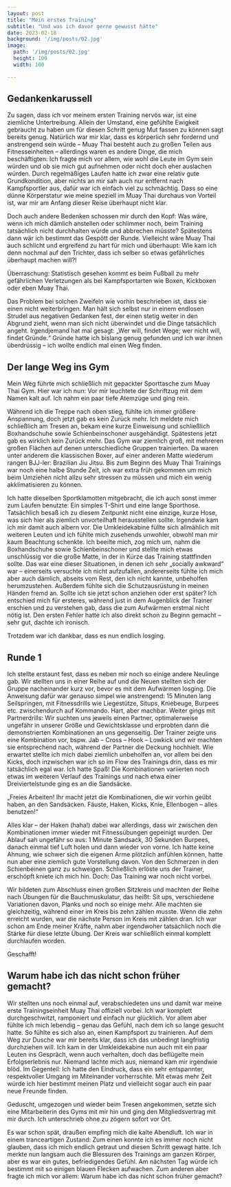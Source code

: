 ```yaml
---
layout: post
title: "Mein erstes Training"
subtitle: "Und was ich davor gerne gewusst hätte"
date: 2023-02-18
background: '/img/posts/02.jpg'
image:
  path: '/img/posts/02.jpg'  
  height: 100
  width: 100

---
```


## Gedankenkarussell

Zu sagen, dass ich vor meinem ersten Training nervös war, ist eine ziemliche Untertreibung. Allein der Umstand, eine gefühlte Ewigkeit gebraucht zu haben um für diesen Schritt genug Mut fassen zu können sagt bereits genug. Natürlich war mir klar, dass es körperlich sehr fordernd und anstrengend sein würde – Muay Thai besteht auch zu großen Teilen aus Fitnesseinheiten – allerdings waren es andere Dinge, die mich beschäftigten: Ich fragte mich vor allem, wie wohl die Leute im Gym sein würden und ob sie mich gut aufnehmen oder nicht doch eher auslachen würden. Durch regelmäßiges Laufen hatte ich zwar eine relativ gute Grundkondition, aber nichts an mir sah auch nur entfernt nach Kampfsportler aus, dafür war ich einfach viel zu schmächtig. Dass so eine dünne Körperstatur wie meine speziell im Muay Thai durchaus von Vorteil ist, war mir am Anfang dieser Reise überhaupt nicht klar. 

Doch auch andere Bedenken schossen mir durch den Kopf: Was wäre, wenn ich mich dämlich anstellen oder schlimmer noch, beim Training tatsächlich nicht durchhalten würde und abbrechen müsste? Spätestens dann wär ich bestimmt das Gespött der Runde. Vielleicht wäre Muay Thai auch schlicht und ergreifend zu hart für mich und überhaupt: Wie kam ich denn nochmal auf den Trichter, dass ich selber so etwas gefährliches überhaupt machen will?! 

Überraschung: Statistisch gesehen kommt es beim Fußball zu mehr gefährlichen Verletzungen als bei Kampfsportarten wie Boxen, Kickboxen oder eben Muay Thai. 

Das Problem bei solchen Zweifeln wie vorhin beschrieben ist, dass sie einen nicht weiterbringen. Man hält sich selbst nur in einem endlosen Strudel aus negativen Gedanken fest, der einen stetig weiter in den Abgrund zieht, wenn man sich nicht überwindet und die Dinge tatsächlich angeht. Irgendjemand hat mal gesagt: „Wer will, findet Wege; wer nicht will, findet Gründe.“ Gründe hatte ich bislang genug gefunden und ich war ihnen überdrüssig – ich wollte endlich mal einen Weg finden.  

## Der lange Weg ins Gym

Mein Weg führte mich schließlich mit gepackter Sporttasche zum Muay Thai Gym. Hier war ich nun: Vor mir leuchtete der Schriftzug mit dem Namen kalt auf. Ich nahm ein paar tiefe Atemzüge und ging rein.

Während ich die Treppe nach oben stieg, fühlte ich immer größere Anspannung, doch jetzt gab es kein Zurück mehr. Ich meldete mich schließlich am Tresen an, bekam eine kurze Einweisung und schließlich Boxhandschuhe sowie Schienbeinschoner ausgehändigt. Spätestens jetzt gab es wirklich kein Zurück mehr. 
Das Gym war ziemlich groß, mit mehreren großen Flächen auf denen unterschiedliche Gruppen trainierten. Da waren unter anderem die klassischen Boxer, auf einer anderen Matte wiederum rangen BJJ-ler: Brazilian Jiu Jitsu. Bis zum Beginn des Muay Thai Trainings war noch eine halbe Stunde Zeit, ich war extra früh gekommen um mich beim Umziehen nicht allzu sehr stressen zu müssen und mich ein wenig akklimatisieren zu können. 

Ich hatte dieselben Sportklamotten mitgebracht, die ich auch sonst immer zum Laufen benutzte: Ein simples T-Shirt und eine lange Sporthose. Tatsächlich besaß ich zu diesem Zeitpunkt nicht eine einzige, kurze Hose, was sich hier als ziemlich unvorteilhaft herausstellen sollte. Irgendwie kam ich mir damit auch albern vor. Die Umkleidekabine füllte sich allmählich mit weiteren Leuten und ich fühlte mich zusehends unwohler, obwohl man mir kaum Beachtung schenkte. Ich beeilte mich, zog mich um, nahm die Boxhandschuhe sowie Schienbeinschoner und stellte mich etwas unschlüssig vor die große Matte, in der in Kürze das Training stattfinden sollte. Das war eine dieser Situationen, in denen ich sehr „socially awkward“ war – einerseits versuchte ich nicht aufzufallen, andererseits fühlte ich mich aber auch dämlich, abseits vom Rest, den ich nicht kannte, unbeholfen herumzustehen. Außerdem fühlte sich die Schutzausrüstung in meinen Händen fremd an. Sollte ich sie jetzt schon anziehen oder erst später? Ich entschied mich für ersteres, während just in dem Augenblick der Trainer erschien und zu verstehen gab, dass die zum Aufwärmen erstmal nicht nötig ist. Den ersten Fehler hatte ich also direkt schon zu Beginn gemacht – sehr gut, dachte ich ironisch. 

Trotzdem war ich dankbar, dass es nun endlich losging.

## Runde 1

Ich stellte erstaunt fest, dass es neben mir noch so einige andere Neulinge gab. Wir stellten uns in  einer Reihe auf und die Neuen stellten sich der Gruppe nacheinander kurz vor, bevor es mit dem Aufwärmen losging. Die Anweisung dafür war genauso simpel wie anstrengend: 15 Minuten lang Seilspringen, mit Fitnessdrills wie Liegestütze, Situps, Kniebeuge, Burpees etc. zwischendurch auf Kommando. Hart, aber machbar. Weiter gings mit Partnerdrills: Wir suchten uns jeweils einen Partner, optimalerweise ungefähr in unserer Größe und Gewichtsklasse und erprobten dann die demonstrierten Kombinationen an uns gegenseitig. Der Trainer zeigte uns eine Kombination vor, bspw. Jab – Cross – Hook –  Lowkick und wir machten sie entsprechend nach, während der Partner die Deckung hochhielt. Wie erwartet stellte ich mich dabei ziemlich unbeholfen an, vor allem bei den Kicks, doch inzwischen war ich so im Flow des Trainings drin, dass es mir tatsächlich egal war. Ich hatte Spaß! Die Kombinationen variierten noch etwas im weiteren Verlauf des Trainings und nach etwa einer Dreiviertelstunde ging es an die Sandsäcke. 

„Freies Arbeiten! Ihr macht jetzt die Kombinationen, die wir vorhin geübt haben, an den Sandsäcken. Fäuste, Haken, Kicks, Knie, Ellenbogen – alles benutzen!“ 

Alles klar – der Haken (haha!) dabei war allerdings, dass wir zwischen den Kombinationen immer wieder mit Fitnessübungen gepeinigt wurden. Der Ablauf sah ungefähr so aus: 1 Minute Sandsack, 30 Sekunden Burpees, danach einmal tief Luft holen und dann wieder von vorne. Ich hatte keine Ahnung, wie schwer sich die eigenen Arme plötzlich anfühlen können, hatte nun aber eine ziemlich gute Vorstellung davon. Von den Schmerzen in den Schienbeinen ganz zu schweigen. Schließlich erlöste uns der Trainer, erschöpft kniete ich mich hin. Doch: Das Training war noch nicht vorbei.

Wir bildeten zum Abschluss einen großen Sitzkreis und machten der Reihe nach Übungen für die Bauchmuskulatur, das heißt: Sit ups, verschiedene Variationen davon, Planks und noch so einige mehr. Alle machten sie gleichzeitig, während einer im Kreis bis zehn zählen musste. Wenn die zehn erreicht wurden, war die nächste Person im Kreis mit zählen dran. Ich war schon am Ende meiner Kräfte, nahm aber irgendwoher tatsächlich noch die Stärke für diese letzte Übung. Der Kreis war schließlich einmal komplett durchlaufen worden.

Geschafft!

## Warum habe ich das nicht schon früher gemacht?

Wir stellten uns noch einmal auf, verabschiedeten uns und damit war meine erste Trainingseinheit Muay Thai offiziell vorbei. Ich war komplett durchgeschwitzt, ramponiert und einfach nur glücklich. Vor allem aber fühlte ich mich lebendig –  genau das Gefühl, nach dem ich so lange gesucht hatte. So fühlte es sich also an, einen Kampfsport zu trainieren. Auf dem Weg zur Dusche war mir bereits klar, dass ich das unbedingt langfristig durchziehen will. Ich kam in der Umkleidekabine nun auch mit ein paar Leuten ins Gespräch, wenn auch verhalten, doch das beflügelte mein Erfolgserlebnis nur. Niemand lachte mich aus, niemand kam mir irgendwie blöd. Im Gegenteil: Ich hatte den Eindruck, dass ein sehr entspannter, respektvoller Umgang im Miteinander vorherrschte. Mit etwas mehr Zeit würde ich hier bestimmt meinen Platz und vielleicht sogar auch ein paar neue Freunde finden.

Geduscht, umgezogen und wieder beim Tresen angekommen, setzte sich eine Mitarbeiterin des Gyms mit mir hin und ging den Mitgliedsvertrag mit mir durch. Ich unterschrieb ohne zu zögern sofort vor Ort. 

Es war schon spät, draußen empfing mich die kalte Abendluft. Ich war in einem tranceartigen Zustand: Zum einen konnte ich es immer noch nicht glauben, dass ich mich endlich getraut und diesen Schritt gewagt hatte. Ich merkte nun langsam auch die Blessuren des Trainings am ganzen Körper, aber es war ein gutes, befriedigendes Gefühl. Am nächsten Tag würde ich bestimmt mit so einigen blauen Flecken aufwachen. Zum anderen aber fragte ich mich vor allem: Warum habe ich das nicht schon früher gemacht?  


